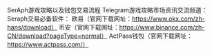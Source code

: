 SerAph游戏攻略以及钱包交易流程
Telegram游戏攻略市场资讯交流频道：
Seraph交易必备软件：
欧易（官网下载网址：https://www.okx.com/zh-hans/download） 
币安（官网下载网址：https://www.binance.com/zh-CN/download?pageType=normal）
ActPass钱包（官网下载网址：https://www.actpass.com/）
